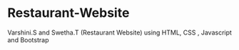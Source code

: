 # Restaurant-Website
Varshini.S and Swetha.T (Restaurant Website) using HTML, CSS , Javascript and Bootstrap
